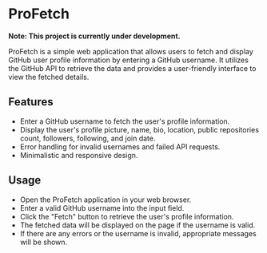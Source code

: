 # ProFetch

**Note: This project is currently under development.**

ProFetch is a simple web application that allows users to fetch and display GitHub user profile information by entering a GitHub username. It utilizes the GitHub API to retrieve the data and provides a user-friendly interface to view the fetched details.

## Features

- Enter a GitHub username to fetch the user's profile information.
- Display the user's profile picture, name, bio, location, public repositories count, followers, following, and join date.
- Error handling for invalid usernames and failed API requests.
- Minimalistic and responsive design.

## Usage

- Open the ProFetch application in your web browser.
- Enter a valid GitHub username into the input field.
- Click the "Fetch" button to retrieve the user's profile information.
- The fetched data will be displayed on the page if the username is valid.
- If there are any errors or the username is invalid, appropriate messages will be shown.
